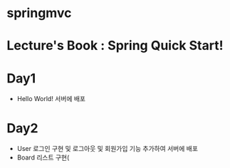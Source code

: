 # springmvc

# Lecture's Book : Spring Quick Start!

# Day1
- Hello World! 서버에 배포
# Day2
- User 로그인 구현 및 로그아웃 및 회원가입 기능 추가하여 서버에 배포
- Board 리스트 구현(
